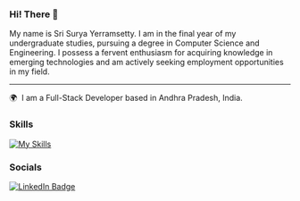 ### Hi! There 👋
My name is Sri Surya Yerramsetty. I am in the final year of my undergraduate studies, pursuing a degree in Computer Science and Engineering. I possess a fervent enthusiasm for acquiring knowledge in emerging technologies and am actively seeking employment opportunities in my field.
***

🌍  I am a Full-Stack Developer based in Andhra Pradesh, India.
<br/>

### Skills
[![My Skills](https://skillicons.dev/icons?i=html,css,js,ts,mongodb,express,react,nodejs&theme=light)]()
### Socials

<div id="badges">
  <a href="https://www.linkedin.com/in/sri-surya-yerramsetty-dev/">
    <img src="https://img.shields.io/badge/LinkedIn-blue?style=for-the-badge&logo=linkedin&logoColor=white" alt="LinkedIn Badge"/>
  </a>
</div>
